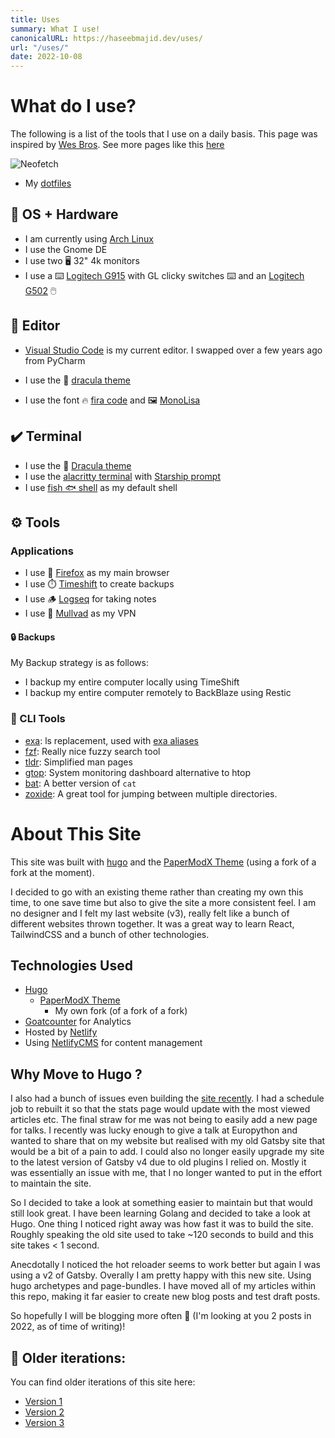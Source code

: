 ```yaml
---
title: Uses
summary: What I use!
canonicalURL: https://haseebmajid.dev/uses/
url: "/uses/"
date: 2022-10-08
---
```


# What do I use?

The following is a list of the tools that I use on a daily basis. This page
was inspired by [Wes Bros](https://wesbos.com/uses). See more pages like this [here](https://uses.tech)

![Neofetch](images/neofetch.png)

- My [dotfiles](https://gitlab.com/hmajid2301/dotfiles)

## 🐧 OS + Hardware

- I am currently using [Arch Linux](https://archlinux.org/)
- I use the Gnome DE
- I use two 🖥️ 32" 4k monitors
- I use a ⌨️ [Logitech G915](https://www.logitechg.com/en-gb/products/gaming-keyboards/g915-low-profile-wireless-mechanical-gaming-keyboard.html) with GL clicky switches ⌨️ and an [Logitech G502](https://www.logitechg.com/en-gb/products/gaming-mice/g502-lightspeed-wireless-gaming-mouse.910-005568.html) 🖱️ 

## 📑 Editor

- [Visual Studio Code](https://code.visualstudio.com/) is my current editor. I swapped over a few years ago from PyCharm

- I use the 🧛 [dracula theme](https://github.com/dracula/visual-studio-code)
- I use the font 🔥 [fira code](https://github.com/tonsky/FiraCode) and 🖼️ [MonoLisa](https://monolisa.dev/)

## ✔️ Terminal

- I use the 🧛 [Dracula theme](https://draculatheme.com/gtk)
- I use the [alacritty terminal](https://github.com/alacritty/alacritty) with [Starship prompt](https://starship.rs/)
- I use [fish 🐟 shell](https://fishshell.com/) as my default shell

## ⚙️ Tools

### Applications

- I use 🦊 [Firefox](https://www.mozilla.org/en-US/exp/firefox/new/) as my main browser
- I use ⏱️ [Timeshift](https://itsfoss.com/backup-restore-linux-timeshift/) to create backups
- I use 🪵 [Logseq](https://logseq.com/) for taking notes
- I use 🦆 [Mullvad](https://mullvad.net/) as my VPN

#### 🔒 Backups

My Backup strategy is as follows:

- I backup my entire computer locally using TimeShift
- I backup my entire computer remotely to BackBlaze using Restic

### 🧰 CLI Tools

- [exa](https://github.com/ogham/exa): ls replacement, used with [exa aliases](https://github.com/gazorby/fish-exa)
- [fzf](https://github.com/junegunn/fzf): Really nice fuzzy search tool
- [tldr](https://github.com/dbrgn/tealdeer): Simplified man pages
- [gtop](https://github.com/aksakalli/gtop): System monitoring dashboard alternative to htop
- [bat](https://github.com/sharkdp/bat): A better version of `cat`
- [zoxide](https://github.com/ajeetdsouza/zoxide): A great tool for jumping between multiple directories.

# About This Site

This site was built with [hugo](https://gohugo.io/) and the [PaperModX Theme](https://github.com/hmajid2301/hugo-PaperModX) (using a fork of a fork at the moment).

I decided to go with an existing theme rather than creating my own this time, to one save time but also to give the
site a more consistent feel. I am no designer and I felt my last website (v3), really felt like a bunch of different
websites thrown together. It was a great way to learn React, TailwindCSS and a bunch of other technologies.

## Technologies Used

- [Hugo](https://gohugo.io/)
	- [PaperModX Theme](https://github.com/hmajid2301/hugo-PaperModX)
		- My own fork (of a fork of a fork)
- [Goatcounter](https://www.goatcounter.com/) for Analytics
- Hosted by [Netlify](https://www.netlify.com/)
- Using [NetlifyCMS](https://www.netlifycms.org) for content management

## Why Move to Hugo ? 

I also had a bunch of issues even building the [site recently](https://gitlab.com/hmajid2301/portfolio-site/-/pipelines).
I had a schedule job to rebuilt it so that the stats page would update with the most viewed articles etc.
The final straw for me was not being to easily add a new page for talks. I recently was lucky enough to give a
talk at Europython and wanted to share that on my website but realised with my old Gatsby site that would be a bit of
a pain to add. I could also no longer easily upgrade my site to the latest version of Gatsby v4 due to old
plugins I relied on.
Mostly it was essentially an issue with me, that I no longer wanted to put in the effort to maintain the site.

So I decided to take a look at something easier to maintain but that would still look great. I have been
learning Golang and decided to take a look at Hugo. One thing I noticed right away was how fast it was to
build the site. Roughly speaking the old site used to take ~120 seconds to build and this site takes < 1 second.

Anecdotally I noticed the hot reloader seems to work better but again I was using a v2 of Gatsby.
Overally I am pretty happy with this new site. Using hugo archetypes and page-bundles. I have moved
all of my articles within this repo, making it far easier to create new blog posts and test draft posts.

So hopefully I will be blogging more often 🤣 (I'm looking at you 2 posts in 2022, as of time of writing)!

## 👴 Older iterations:

You can find older iterations of this site here:

- [Version 1](https://v1.haseebmajid.dev)
- [Version 2](https://v2.haseebmajid.dev)
- [Version 3](https://v3.haseebmajid.dev)
